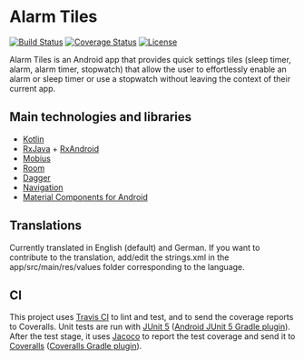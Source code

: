 # Alarm Tiles

[![Build Status](https://travis-ci.com/linusfessler/alarm-tiles.svg?branch=master)](https://travis-ci.com/linusfessler/alarm-tiles)
[![Coverage Status](https://coveralls.io/repos/github/linusfessler/alarm-tiles/badge.svg?branch=master&service=github)](https://coveralls.io/github/linusfessler/alarm-tiles?branch=master&service=github)
[![License](https://img.shields.io/github/license/linusfessler/alarm-tiles)](https://img.shields.io/github/license/linusfessler/alarm-tiles)

Alarm Tiles is an Android app that provides quick settings tiles (sleep timer, alarm, alarm timer, stopwatch)
that allow the user to effortlessly enable an alarm or sleep timer or use a stopwatch without leaving the context of their current app.

## Main technologies and libraries
* [Kotlin](https://kotlinlang.org)
* [RxJava](https://github.com/ReactiveX/RxJava) + [RxAndroid](https://github.com/ReactiveX/RxAndroid)
* [Mobius](https://github.com/spotify/mobius)
* [Room](https://developer.android.com/topic/libraries/architecture/room)
* [Dagger](https://github.com/google/dagger)
* [Navigation](https://developer.android.com/guide/navigation)
* [Material Components for Android](https://github.com/material-components/material-components-android)

## Translations
Currently translated in English (default) and German.
If you want to contribute to the translation, add/edit the strings.xml in the app/src/main/res/values folder corresponding to the language.

## CI
This project uses [Travis CI](https://travis-ci.com) to lint and test, and to send the coverage reports to Coveralls.
Unit tests are run with
[JUnit 5](https://github.com/junit-team/junit5)
([Android JUnit 5 Gradle plugin](https://github.com/mannodermaus/android-junit5)).
After the test stage, it uses
[Jacoco](https://github.com/jacoco/jacoco)
to report the test coverage and send it to
[Coveralls](https://coveralls.io)
([Coveralls Gradle plugin](https://github.com/kt3k/coveralls-gradle-plugin)).
